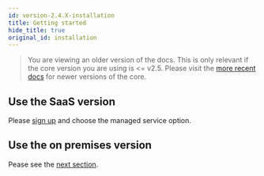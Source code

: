 ```yaml
---
id: version-2.4.X-installation
title: Getting started
hide_title: true
original_id: installation
---
```


> You are viewing an older version of the docs. This is only relevant if the core version you are using is <= v2.5. Please visit the [more recent docs](/docs) for newer versions of the core. 

## Use the SaaS version
Please [sign up](/signup) and choose the managed service option. 

## Use the on premises version
Pease see the [next section](./dev-prod-setup/setup-with-docker).